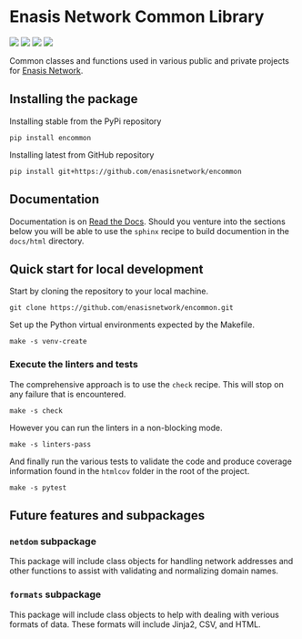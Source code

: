 # Enasis Network Common Library

![](https://img.shields.io/github/actions/workflow/status/enasisnetwork/encommon/build.yml?style=flat-square&label=GitHub%20actions)
[![](https://img.shields.io/readthedocs/encommon?style=flat-square&label=Read%20the%20Docs)](https://encommon.readthedocs.io)
[![](https://img.shields.io/pypi/v/encommon.svg?style=flat-square&label=PyPi%20version)](https://pypi.org/project/encommon/)
[![](https://img.shields.io/pypi/dm/encommon?style=flat-square&label=PyPi%20downloads)](https://pypi.org/project/encommon/)

Common classes and functions used in various public and private projects for
[Enasis Network](https://github.com/enasisnetwork).

## Installing the package
Installing stable from the PyPi repository
```
pip install encommon
```
Installing latest from GitHub repository
```
pip install git+https://github.com/enasisnetwork/encommon
```

## Documentation
Documentation is on [Read the Docs](https://encommon.readthedocs.io).
Should you venture into the sections below you will be able to use the
`sphinx` recipe to build documention in the `docs/html` directory.

## Quick start for local development
Start by cloning the repository to your local machine.
```
git clone https://github.com/enasisnetwork/encommon.git
```
Set up the Python virtual environments expected by the Makefile.
```
make -s venv-create
```

### Execute the linters and tests
The comprehensive approach is to use the `check` recipe. This will stop on
any failure that is encountered.
```
make -s check
```
However you can run the linters in a non-blocking mode.
```
make -s linters-pass
```
And finally run the various tests to validate the code and produce coverage
information found in the `htmlcov` folder in the root of the project.
```
make -s pytest
```

## Future features and subpackages

### `netdom` subpackage
This package will include class objects for handling network addresses and
other functions to assist with validating and normalizing domain names.

### `formats` subpackage
This package will include class objects to help with dealing with verious
formats of data. These formats will include Jinja2, CSV, and HTML.
